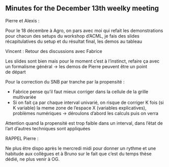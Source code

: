 ## Minutes for the December 13th weelky meeting

Pierre et Alexis :

Pour le 18 décembre à Agro, on pars avec moi qui refait les demonstrations pour chacun des setups du workshop d’ACML, je fais des slides récapitulatives du setup et du résultat final, les demos au tableau

Vincent : Retour des discussions avec Fabrice

Les slides sont bien mais pour le moment c’est à l’instinct, refaire ça avec un formalisme général -> les demos de Pierre peuvent être un point de départ

Pour la correction du SNB par tranche par la propensité :
 - Fabrice pense qu’il faut mieux corriger dans la cellule de la grille multivariée
 - Si on fait ça par chaque interval univarié, on risque de corriger K fois (si K variable) la meme zone de l’espace X (variables explicatives), problèmes numériques
-> déroulons d’abord les calculs puis on verra

Attention quand la propensité est trop faible dans un interval, dans l’état de l’art d’autres techniques sont appliquées

RAPPEL Pierre :

Ne plus être dispo après le mercredi midi pour donner un rythme et une habitude aux collègues et à Bruno sur le fait que c’est du temps thèse dédié, ne plus venir à OG.
